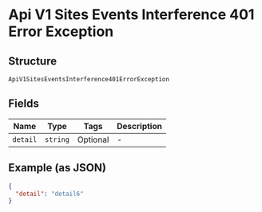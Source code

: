 
# Api V1 Sites Events Interference 401 Error Exception

## Structure

`ApiV1SitesEventsInterference401ErrorException`

## Fields

| Name | Type | Tags | Description |
|  --- | --- | --- | --- |
| `detail` | `string` | Optional | - |

## Example (as JSON)

```json
{
  "detail": "detail6"
}
```

